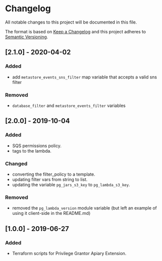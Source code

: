 # Changelog
All notable changes to this project will be documented in this file.

The format is based on [Keep a Changelog](http://keepachangelog.com/en/1.0.0/) and this project adheres to [Semantic Versioning](http://semver.org/spec/v2.0.0.html).

## [2.1.0] - 2020-04-02
### Added
- add `metastore_events_sns_filter` map variable that accepts a valid sns filter
### Removed
- `database_filter` and `metastore_events_filter` variables

## [2.0.0] - 2019-10-04
### Added
- SQS permissions policy.
- tags to the lambda.

### Changed
- converting the filter\_policy to a template.
- updating filter vars from string to list.
- updating the variable `pg_jars_s3_key` to `pg_lambda_s3_key`.

### Removed
- removed the `pg_lambda_version` module variable (but left an example of using it client-side in the README.md)

## [1.0.0] - 2019-06-27
### Added
- Terraform scripts for Privilege Grantor Apiary Extension.
